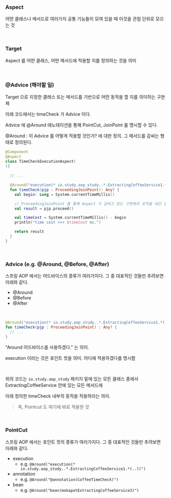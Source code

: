 

### Aspect

어떤 클래스나 메서드로 여러가지 공통 기능들이 모여 있을 때 이것을 관점 단위로 모으는 것

<br>



### Target

Aspect 를 어떤 클래스, 어떤 메서드에 적용할 지를 정의하는 것을 의미

<br>



### @Advice (해야할 일)

Target 으로 지정한 클래스 또는 메서드를 기반으로 어떤 동작을 할 지를 의미하는 구현체

아래 코드에서는 timeCheck 가 Advice 이다.

Advice 에 @Around 애노테이션을 통해 PointCut, JoinPoint 를 명시할 수 있다.

@Around : 이 Advice 를 어떻게 적용할 것인가? 에 대한 정의. 그 메서드를 감싸는 형태로 정의된다.

```kotlin
@Component
@Aspect
class TimeCheckExecutionAspect(
){
  
  // ...
  
  @Around("execution(* io.study.aop_study..*.ExtractingCoffeeService1.*(..))")
  fun timeCheck(pjp : ProceedingJoinPoint): Any? {
    val begin: Long = System.currentTimeMillis()

    // ProceedingJoinPoint 를 통해 Aspect 가 감싸고 있는 구현체의 로직을 대신 실행한다.
    val result = pjp.proceed()

    val timeCost = System.currentTimeMillis() - begin
    println("time cost >>> $timeCost ms.")

    return result
  }
}
```

<br>



### Advice (e.g. @Around, @Before, @After)

스프링 AOP 에서는 어드바이스의 종류가 여러가지다. 그 중 대표적인 것들만 추려보면 아래와 같다.

- @Around
- @Before
- @After

<br>



```kotlin
@Around("execution(* io.study.aop_study..*.ExtractingCoffeeService1.*(..))")
fun timeCheck(pjp : ProceedingJoinPoint) : Any? {
  // ...
}
```

"Around 어드바이스를 사용하겠다." 는 의미.

execution 이라는 것은 포인트 컷을 의미. 어디에 적용하겠다를 명시함

<br>

위의 코드는 `io.study.aop_study` 패키지 밑에 있는 모든 클래스 중에서 ExtractingCoffeeService 안에 있는 모든 메서드에 <br>

아래 정의한 timeCheck 내부의 동작을 적용하라는 의미.<br>

> 즉, Pointcut 도 여기에 바로 적용한 것

<br>



### PointCut

스프링 AOP 에서는 포인트 컷의 종류가 여러가지다. 그 중 대표적인 것들만 추려보면 아래와 같다.

- execution
  - e.g. `@Around("execution(* io.study.aop_study..*.ExtractingCoffeeService1.*(..))")`
- annotation
  - e.g. `@Around("@annotation(CoffeeTimeCheck)")`
- bean
  - e.g. `@Around("bean(mokapotExtractingCoffeeService3)")`